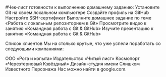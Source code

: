 #Чек-лист готовности к выполнению домашнему заданию:
 Установите Git на своем локальном компьютере
 Создайте профиль на GitHub
 Настройте SSH-сертификат
 Выполните домашнее задание по теме «Работа с локальным репозиторием в Git»
 Просмотрите видео к занятию «Командная работа с Git & GitHub»
 Изучите презентацию к занятию «Командная работа с Git & GitHub»




 Список клиентов
Мы на столько крутые, что уже успели поработать со следующими компаниями:

ООО «Рога и копыта»
Издательство «Читый лист»
Космопорт «Черезтерновый Кзвёздный»
Дизайн-студия имени Слишком Известного Персонажа
Нас можно найти в google.com.